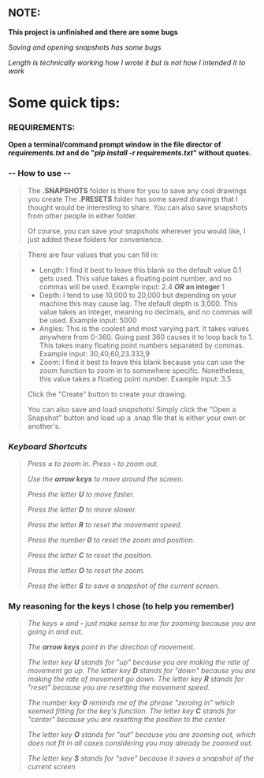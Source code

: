 ## NOTE:
**This project is unfinished and there are some bugs**

*Saving and opening snapshots has some bugs*

*Length is technically working how I wrote it but is not how I intended it to work*

# Some quick tips:

### REQUIREMENTS:



**Open a terminal/command prompt window in the file director of *requirements.txt* and do "*pip install -r requirements.txt*" without quotes.**



### **-- How to use --**

> The **.SNAPSHOTS** folder is there for you to save any cool drawings you create
> The **.PRESETS** folder has some saved drawings that I thought would be interesting to share.
> You can also save snapshots from other people in either folder.
>
> Of course, you can save your snapshots wherever you would like, I just added these folders for convenience.

> There are four values that you can fill in:
>
> - Length: I find it best to leave this blank so the default value 0.1 gets used. This value takes a floating point number, and no commas will be used. Example input: 2.4 ***OR* an integer** 1
> - Depth: I tend to use 10,000 to 20,000 but depending on your machine this may cause lag. The default depth is 3,000. This value takes an integer, meaning no decimals, and no commas will be used. Example input: 5000
> - Angles: This is the coolest and most varying part. It takes values anywhere from 0-360. Going past 360 causes it to loop back to 1. This takes many floating point numbers separated by commas. Example input: 30,40,60,23.333,9
> - Zoom: I find it best to leave this blank because you can use the zoom function to zoom in to somewhere specific. Nonetheless, this value takes a floating point number. Example input: 3.5
>
> Click the "Create" button to create your drawing.
>
> You can also save and load *snapshots*!
> Simply click the "Open a Snapshot" button and load up a .snap file that is either your own or another's.

### ***Keyboard Shortcuts***

  

> *Press **=** to zoom in.*
> *Press **-** to zoom out.*
>
> *Use the **arrow keys** to move around the screen.*
>
> *Press the letter **U** to move faster.*
>
> *Press the letter **D** to move slower.*
> 
> *Press the letter **R** to reset the movement speed.*
>
> *Press the number **0** to reset the zoom and position.*
> 
> *Press the letter **C** to reset the position.*
> 
> *Press the letter **O** to reset the zoom.*
>
> 
> *Press the letter **S** to save a snapshot of the current screen.*

  

### My reasoning for the keys I chose (to help you remember)

  

> *The keys **=** and **-** just make sense to me for zooming because you are going in and out.*
>
> *The **arrow keys** point in the direction of movement.*
>
> *The letter key **U** stands for "up" because you are making the rate of movement go up.*
> *The letter key **D** stands for "down" because you are making the rate of movement go down.*
> *The letter key **R** stands for "reset" because you are resetting the movement speed.*
>
> *The number key **0** reminds me of the phrase "zeroing in" which seemed fitting for the key's function.*
> *The letter key **C** stands for "center" because you are resetting the position to the center.*
> 
> *The letter key **O** stands for "out" because you are zooming out, which does not fit in all cases considering you may already be zoomed out.*
>
> *The letter key **S** stands for "save" because it saves a snapshot of the current screen*

